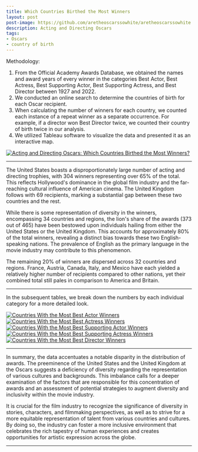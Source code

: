 ```yaml
---
title: Which Countries Birthed the Most Winners
layout: post
post-image: https://github.com/aretheoscarssowhite/aretheoscarssowhite.github.io/blob/master/assets/images/blog3.jpeg?raw=true
description: Acting and Directing Oscars
tags:
- Oscars
- country of birth
---
```


Methodology:
1. From the Official Academy Awards Database, we obtained the names and award years of every winner in the categories Best Actor, Best Actress, Best Supporting Actor, Best Supporting Actress, and Best Director between 1927 and 2022.
2. We conducted an online search to determine the countries of birth for each Oscar recipient.
3. When calculating the number of winners for each country, we counted each instance of a repeat winner as a separate occurrence. For example, if a director won Best Director twice, we counted their country of birth twice in our analysis. 
4. We utilized Tableau software to visualize the data and presented it as an interactive map.

<div class='tableauPlaceholder' id='viz1683933917191' style='position: relative'>
  <noscript>
    <a href='#'>
      <img alt='Acting and Directing Oscars: Which Countries Birthed the Most Winners?  ' src='https:&#47;&#47;public.tableau.com&#47;static&#47;images&#47;32&#47;32RP4FT84&#47;1_rss.png' style='border: none' />
    </a>
  </noscript>
  <object class='tableauViz'  style='display:none;'>
    <param name='host_url' value='https%3A%2F%2Fpublic.tableau.com%2F' /> 
    <param name='embed_code_version' value='3' />
    <param name='path' value='shared&#47;32RP4FT84' /> 
    <param name='toolbar' value='yes' />
    <param name='static_image' value='https:&#47;&#47;public.tableau.com&#47;static&#47;images&#47;32&#47;32RP4FT84&#47;1.png' /> 
    <param name='animate_transition' value='yes' />
    <param name='display_static_image' value='yes' />
    <param name='display_spinner' value='yes' /><param name='display_overlay' value='yes' />
    <param name='display_count' value='yes' />
    <param name='language' value='zh-CN' />
  </object>
</div>                

<script type='text/javascript'>                    
  var divElement = document.getElementById('viz1683933917191');                    
  var vizElement = divElement.getElementsByTagName('object')[0];                  
  vizElement.style.width='100%';vizElement.style.height=(divElement.offsetWidth*0.75)+'px';           
  var scriptElement = document.createElement('script');                  
  scriptElement.src = 'https://public.tableau.com/javascripts/api/viz_v1.js';               
  vizElement.parentNode.insertBefore(scriptElement, vizElement);          
</script>

---

The United States boasts a disproportionately large number of acting and directing trophies, with 304 winners representing over 65% of the total. This reflects Hollywood's dominance in the global film industry and the far-reaching cultural influence of American cinema. The United Kingdom follows with 69 recipients, marking a substantial gap between these two countries and the rest.

While there is some representation of diversity in the winners, encompassing 34 countries and regions, the lion's share of the awards (373 out of 465) have been bestowed upon individuals hailing from either the United States or the United Kingdom. This accounts for approximately 80% of the total winners, revealing a distinct bias towards these two English-speaking nations. The prevalence of English as the primary language in the movie industry may contribute to this phenomenon. 

The remaining 20% of winners are dispersed across 32 countries and regions. France, Austria, Canada, Italy, and Mexico have each yielded a relatively higher number of recipients compared to other nations, yet their combined total still pales in comparison to America and Britain.

---

In the subsequent tables, we break down the numbers by each individual category for a more detailed look.

<div class='tableauPlaceholder' id='viz1683939550245' style='position: relative'>
  <noscript>
  <a href='#'>
    <img alt='Countries With the Most Best Actor Winners ' src='https:&#47;&#47;public.tableau.com&#47;static&#47;images&#47;2C&#47;2CountriesWiththeMostBestActorWinners&#47;7&#47;1_rss.png' style='border: none' />
    </a>
  </noscript>
  <object class='tableauViz'  style='display:none;'><param name='host_url' value='https%3A%2F%2Fpublic.tableau.com%2F' />
    <param name='embed_code_version' value='3' />
    <param name='site_root' value='' />
    <param name='name' value='2CountriesWiththeMostBestActorWinners&#47;7' />
    <param name='tabs' value='no' /><param name='toolbar' value='yes' />
    <param name='static_image' value='https:&#47;&#47;public.tableau.com&#47;static&#47;images&#47;2C&#47;2CountriesWiththeMostBestActorWinners&#47;7&#47;1.png' />
    <param name='animate_transition' value='yes' />
    <param name='display_static_image' value='yes' />
    <param name='display_spinner' value='yes' /><param name='display_overlay' value='yes' />
    <param name='display_count' value='yes' /><param name='language' value='zh-CN' />
  </object>
</div>             

<script type='text/javascript'>      
  var divElement = document.getElementById('viz1683939550245');       
  var vizElement = divElement.getElementsByTagName('object')[0];               
  vizElement.style.width='100%';vizElement.style.height=(divElement.offsetWidth*0.75)+'px';          
  var scriptElement = document.createElement('script');              
  scriptElement.src = 'https://public.tableau.com/javascripts/api/viz_v1.js';                 
  vizElement.parentNode.insertBefore(scriptElement, vizElement);    
</script>

<div class='tableauPlaceholder' id='viz1683939784733' style='position: relative'>
  <noscript>
    <a href='#'>
      <img alt='Countries With the Most Best Actress Winners ' src='https:&#47;&#47;public.tableau.com&#47;static&#47;images&#47;Co&#47;CountriesWiththeMostBestActressWinners&#47;3&#47;1_rss.png' style='border: none' />
    </a>
  </noscript>
  <object class='tableauViz'  style='display:none;'><param name='host_url' value='https%3A%2F%2Fpublic.tableau.com%2F' />
    <param name='embed_code_version' value='3' /> <param name='site_root' value='' />
    <param name='name' value='CountriesWiththeMostBestActressWinners&#47;3' />
    <param name='tabs' value='no' /><param name='toolbar' value='yes' />
    <param name='static_image' value='https:&#47;&#47;public.tableau.com&#47;static&#47;images&#47;Co&#47;CountriesWiththeMostBestActressWinners&#47;3&#47;1.png' /> 
    <param name='animate_transition' value='yes' />
    <param name='display_static_image' value='yes' />
    <param name='display_spinner' value='yes' /><param name='display_overlay' value='yes' />
    <param name='display_count' value='yes' /><param name='language' value='zh-CN' />
  </object>
</div>             

<script type='text/javascript'>                  
  var divElement = document.getElementById('viz1683939784733');               
  var vizElement = divElement.getElementsByTagName('object')[0];             
  vizElement.style.width='100%';vizElement.style.height=(divElement.offsetWidth*0.75)+'px';            
  var scriptElement = document.createElement('script');               
  scriptElement.src = 'https://public.tableau.com/javascripts/api/viz_v1.js';                 
  vizElement.parentNode.insertBefore(scriptElement, vizElement);          
</script>

<div class='tableauPlaceholder' id='viz1683939950502' style='position: relative'>
  <noscript><a href='#'>
    <img alt='Countries With the Most Best Supporting Actor Winners ' src='https:&#47;&#47;public.tableau.com&#47;static&#47;images&#47;2C&#47;2CountriesWiththeMostBestSupportingActorWinners&#47;8&#47;1_rss.png' style='border: none' />
    </a>
  </noscript>
  <object class='tableauViz'  style='display:none;'><param name='host_url' value='https%3A%2F%2Fpublic.tableau.com%2F' /> <param name='embed_code_version' value='3' /> <param name='site_root' value='' />
    <param name='name' value='2CountriesWiththeMostBestSupportingActorWinners&#47;8' />
    <param name='tabs' value='no' /><param name='toolbar' value='yes' />
    <param name='static_image' value='https:&#47;&#47;public.tableau.com&#47;static&#47;images&#47;2C&#47;2CountriesWiththeMostBestSupportingActorWinners&#47;8&#47;1.png' />
    <param name='animate_transition' value='yes' />
    <param name='display_static_image' value='yes' />
    <param name='display_spinner' value='yes' /><param name='display_overlay' value='yes' /><param name='display_count' value='yes' />
    <param name='language' value='zh-CN' />
  </object>
</div>              

<script type='text/javascript'>              
  var divElement = document.getElementById('viz1683939950502');              
  var vizElement = divElement.getElementsByTagName('object')[0];               
  vizElement.style.width='100%';vizElement.style.height=(divElement.offsetWidth*0.75)+'px';          
  var scriptElement = document.createElement('script');              
  scriptElement.src = 'https://public.tableau.com/javascripts/api/viz_v1.js';                
  vizElement.parentNode.insertBefore(scriptElement, vizElement);     
</script>

<div class='tableauPlaceholder' id='viz1683940086367' style='position: relative'>
  <noscript>
    <a href='#'>
      <img alt='Countries With the Most Best Supporting Actress Winners ' src='https:&#47;&#47;public.tableau.com&#47;static&#47;images&#47;Co&#47;CountriesWiththeMostBestSupportingActressWinners&#47;5&#47;1_rss.png' style='border: none' />
    </a>
  </noscript><object class='tableauViz'  style='display:none;'><param name='host_url' value='https%3A%2F%2Fpublic.tableau.com%2F' /> <param name='embed_code_version' value='3' /> 
  <param name='site_root' value='' />
  <param name='name' value='CountriesWiththeMostBestSupportingActressWinners&#47;5' />
  <param name='tabs' value='no' />
  <param name='toolbar' value='yes' />
  <param name='static_image' value='https:&#47;&#47;public.tableau.com&#47;static&#47;images&#47;Co&#47;CountriesWiththeMostBestSupportingActressWinners&#47;5&#47;1.png' /> 
  <param name='animate_transition' value='yes' />
  <param name='display_static_image' value='yes' />
  <param name='display_spinner' value='yes' />
  <param name='display_overlay' value='yes' />
  <param name='display_count' value='yes' /><param name='language' value='zh-CN' />
  </object>
</div>              

<script type='text/javascript'>               
  var divElement = document.getElementById('viz1683940086367');                
  var vizElement = divElement.getElementsByTagName('object')[0];              
  vizElement.style.width='100%';vizElement.style.height=(divElement.offsetWidth*0.75)+'px';                 
  var scriptElement = document.createElement('script');              
  scriptElement.src = 'https://public.tableau.com/javascripts/api/viz_v1.js';               
  vizElement.parentNode.insertBefore(scriptElement, vizElement);          
</script>

<div class='tableauPlaceholder' id='viz1683940239760' style='position: relative'>
  <noscript>
    <a href='#'>
  <img alt='Countries With the Most Best Director Winners ' src='https:&#47;&#47;public.tableau.com&#47;static&#47;images&#47;2C&#47;2CountriesWiththeMostBestDirectorWinners&#47;9&#47;1_rss.png' style='border: none' />
    </a>
  </noscript>
  <object class='tableauViz'  style='display:none;'><param name='host_url' value='https%3A%2F%2Fpublic.tableau.com%2F' />
    <param name='embed_code_version' value='3' /> 
    <param name='site_root' value='' />
    <param name='name' value='2CountriesWiththeMostBestDirectorWinners&#47;9' />
    <param name='tabs' value='no' />
    <param name='toolbar' value='yes' />
    <param name='static_image' value='https:&#47;&#47;public.tableau.com&#47;static&#47;images&#47;2C&#47;2CountriesWiththeMostBestDirectorWinners&#47;9&#47;1.png' /> 
    <param name='animate_transition' value='yes' />
    <param name='display_static_image' value='yes' />
    <param name='display_spinner' value='yes' />
    <param name='display_overlay' value='yes' />
    <param name='display_count' value='yes' /><param name='language' value='zh-CN' />
  </object>
</div>            

<script type='text/javascript'>          
  var divElement = document.getElementById('viz1683940239760');            
  var vizElement = divElement.getElementsByTagName('object')[0];            
  vizElement.style.width='100%';vizElement.style.height=(divElement.offsetWidth*0.75)+'px';           
  var scriptElement = document.createElement('script');                  
  scriptElement.src = 'https://public.tableau.com/javascripts/api/viz_v1.js';             
  vizElement.parentNode.insertBefore(scriptElement, vizElement);            
</script>

---

In summary, the data accentuates a notable disparity in the distribution of awards. The preeminence of the United States and the United Kingdom at the Oscars suggests a deficiency of diversity regarding the representation of various cultures and backgrounds. This imbalance calls for a deeper examination of the factors that are responsible for this concentration of awards and an assessment of potential strategies to augment diversity and inclusivity within the movie industry.

It is crucial for the film industry to recognize the significance of diversity in stories, characters, and filmmaking perspectives, as well as to strive for a more equitable representation of talent from various countries and cultures. By doing so, the industry can foster a more inclusive environment that celebrates the rich tapestry of human experiences and creates opportunities for artistic expression across the globe.

---
